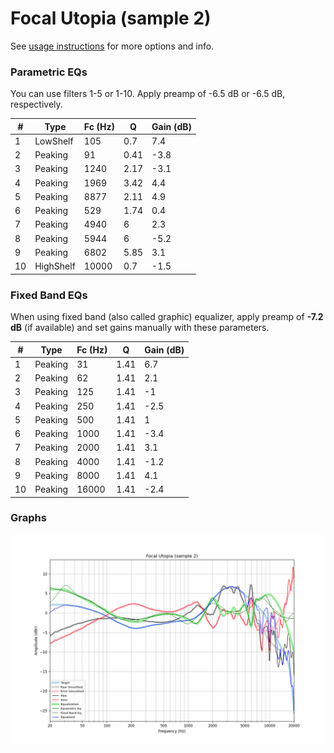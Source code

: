# Focal Utopia (sample 2)
See [usage instructions](https://github.com/jaakkopasanen/AutoEq#usage) for more options and info.

### Parametric EQs
You can use filters 1-5 or 1-10. Apply preamp of -6.5 dB or -6.5 dB, respectively.

|   # | Type      |   Fc (Hz) |    Q |   Gain (dB) |
|-----|-----------|-----------|------|-------------|
|   1 | LowShelf  |       105 | 0.7  |         7.4 |
|   2 | Peaking   |        91 | 0.41 |        -3.8 |
|   3 | Peaking   |      1240 | 2.17 |        -3.1 |
|   4 | Peaking   |      1969 | 3.42 |         4.4 |
|   5 | Peaking   |      8877 | 2.11 |         4.9 |
|   6 | Peaking   |       529 | 1.74 |         0.4 |
|   7 | Peaking   |      4940 | 6    |         2.3 |
|   8 | Peaking   |      5944 | 6    |        -5.2 |
|   9 | Peaking   |      6802 | 5.85 |         3.1 |
|  10 | HighShelf |     10000 | 0.7  |        -1.5 |

### Fixed Band EQs
When using fixed band (also called graphic) equalizer, apply preamp of **-7.2 dB** (if available) and set gains manually with these parameters.

|   # | Type    |   Fc (Hz) |    Q |   Gain (dB) |
|-----|---------|-----------|------|-------------|
|   1 | Peaking |        31 | 1.41 |         6.7 |
|   2 | Peaking |        62 | 1.41 |         2.1 |
|   3 | Peaking |       125 | 1.41 |        -1   |
|   4 | Peaking |       250 | 1.41 |        -2.5 |
|   5 | Peaking |       500 | 1.41 |         1   |
|   6 | Peaking |      1000 | 1.41 |        -3.4 |
|   7 | Peaking |      2000 | 1.41 |         3.1 |
|   8 | Peaking |      4000 | 1.41 |        -1.2 |
|   9 | Peaking |      8000 | 1.41 |         4.1 |
|  10 | Peaking |     16000 | 1.41 |        -2.4 |

### Graphs
![](./Focal%20Utopia%20(sample%202).png)
